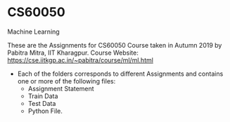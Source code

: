# CS60050
Machine Learning

These are the Assignments for CS60050 Course taken in Autumn 2019 by Pabitra Mitra, IIT Kharagpur.
Course Website:  https://cse.iitkgp.ac.in/~pabitra/course/ml/ml.html

* Each of the folders corresponds to different Assignments and contains one or more of the following files:
  * Assignment Statement
  * Train Data
  * Test Data
  * Python File.
